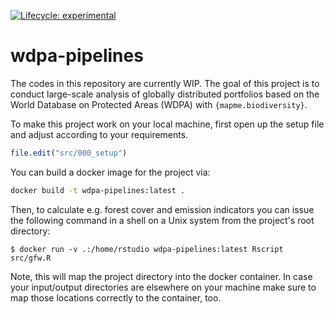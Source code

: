 
<!-- badges: start -->
[![Lifecycle: experimental](https://img.shields.io/badge/lifecycle-experimental-orange.svg)](https://www.tidyverse.org/lifecycle/#experimental)
<!-- badges: end -->

# wdpa-pipelines

The codes in this repository are currently WIP. The goal of this project
is to conduct large-scale analysis of globally distributed portfolios
based on the World Database on Protected Areas (WDPA) with `{mapme.biodiversity}`.

To make this project work on your local machine, first open up the setup
file and adjust according to your requirements.

```r
file.edit("src/000_setup")
```

You can build a docker image for the project via:

```bash
docker build -t wdpa-pipelines:latest .
```

Then, to calculate e.g. forest cover and emission indicators you can issue
the following command in a shell on a Unix system from the project's root 
directory:

```console
$ docker run -v .:/home/rstudio wdpa-pipelines:latest Rscript src/gfw.R
```

Note, this will map the project directory into the docker container. In 
case your input/output directories are elsewhere on your machine make sure
to map those locations correctly to the container, too.
